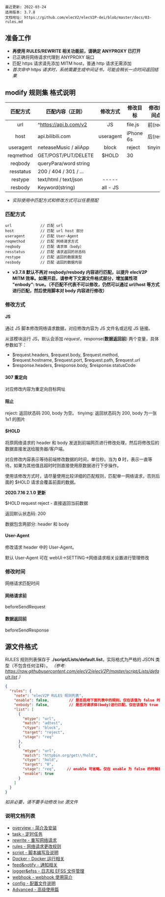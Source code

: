 ```
最近更新: 2022-03-24
适用版本: 3.7.8
文档地址: https://github.com/elecV2/elecV2P-dei/blob/master/docs/03-rules.md
```

## 准备工作

- **再使用 RULES/REWRITE 相关功能前，请确定 ANYPROXY 已打开**
- 已正确将网络请求代理到 ANYPROXY 端口
- 匹配 https 请求请先添加 MITM host，普通 http 请求无需添加
- *首次命中 https 请求时，系统需要生成中间证书，可能会稍长一点时间返回结果*

## modify 规则集 格式说明

|   匹配方式   |    匹配内容（正则）   |  修改方式 |       修改目标      |  修改时间点
 :-----------: | --------------------- | :-------: | ------------------- | ----------
| url          | ^https://api.b.com/v2 | JS        | file.js             |  前(req)
| host         | api.bilibili.com      | useragent | iPhone 6s           |  后(res)
| useragent    | neteaseMusic / aliApp | block     | reject|tinyimg      |
| reqmethod    | GET/POST/PUT/DELETE   | $HOLD     | 30
| reqbody      | queryPara/word string |           |
| resstatus    | 200 / 404 / 301 / ... |           |
| restype      | text/html / text/json | -----     |
| resbody      | Keyword(string)       | all - JS  |

- *实际使用中匹配方式和修改方式可以任意搭配*

### 匹配方式

```
url             // 匹配 url 
host            // 匹配 url host 部分
useragent       // 匹配 User-Agent 
reqmethod       // 匹配 网络请求方式
reqbody         // 匹配 请求体（body）
resstatus       // 匹配 请求返回的状态码
restype         // 匹配 返回的数据类型
resbody         // 匹配 返回的数据内容
```

- **v3.7.8 默认不再对 reqbody/resbody 内容进行匹配，以提升 elecV2P MITM 效率。如需开启，请参考下文源文件格式部分，增加属性项 "enbody": true。（不匹配不代表不可以修改，仍然可以通过 url/host 等方式进行匹配，然后使用脚本对 body 内容进行修改）**

### 修改方式

#### JS

通过 JS 脚本修改网络请求数据，对应修改内容为 JS 文件名或远程 JS 链接。

从该模块运行 JS，默认会添加 $request，$response(**数据返回前**) 两个变量，具体参数如下：

- $request.headers, $request.body, $request.method, $request.hostname, $request.port, $request.path, $request.url
- $response.headers, $response.body, $response.statusCode

#### 307 重定向

对应修改内容为重定向目标网址

#### 阻止

reject: 返回状态码 200, body 为空。 
tinyimg: 返回状态码为 200, body 为一张 1x1 的图片

#### $HOLD

将原网络请求的 header 和 body 发送到前端网页进行修改处理，然后将修改后的数据直接发送给服务器/客户端。

对应修改内容表示等待前端修改数据的时间，单位秒。当为 **0** 时，表示一直等待。如果为其他值且超时时则直接使用原数据进行下步操作。

使用该修改方式时，请尽量使用比较详细的匹配规则，匹配单一网络请求，否则后面的 $HOLD 请求会覆盖前面的数据。

**2020.7.16 2.1.0 更新**

$HOLD request reject - 直接返回当前数据

返回默认状态码: 200

数据包含两部分: header 和 body

#### User-Agent

修改请求 header 中的 User-Agent。

默认 User-Agent 可在 webUI->SETTING->网络请求相关设置进行管理修改

### 修改时间

网络请求匹配时间

#### 网络请求前

beforeSendRequest

#### 数据返回前

beforeSendResponse

## 源文件格式

RULES 规则列表保存于 **./script/Lists/default.list**，实际格式为严格的 JSON 类型（不包含任何注释）。
*（参考: https://raw.githubusercontent.com/elecV2/elecV2P/master/script/Lists/default.list ）*

``` JSON
{
  "rules": {
    "note": "elecV2P RULES 规则列表",
    "enable": false,         // 是否启用下面列表中的规则，仅在该值为 false 时，表示不启用，默认启用
    "enbody": false,         // 是否对请求体(body)进行匹配，仅在该值为 true 时，表示启用（v3.7.8 添加，默认不启用
    "list": [
      {
        "mtype": "url",
        "match": "adtest",
        "ctype": "block",
        "target": "reject",
        "stage": "req"
      },
      {
        "mtype": "url",
        "match": "httpbin.org/get\\?hold",
        "ctype": "hold",
        "target": "0",
        "stage": "req",     // enable 可省略。仅在 enable 为 false 的时候表示不启用
        "enable": true
      }
    ]
  }
}
```

*如非必要，请不要手动修改 list 源文件*

### 说明文档列表

- [overview - 简介及安装](01-overview.md)
- [task - 定时任务](06-task.md)
- [rewrite - 重写网络请求](05-rewrite.md)
- [rules - 网络请求更改规则](03-rules.md)
- [script - 脚本编写及说明](04-JS.md)
- [Docker - Docker 运行相关](02-Docker.md)
- [feed&notify - 通知相关](07-feed&notify.md)
- [logger&efss - 日志和 EFSS 文件管理](08-logger&efss.md)
- [webhook - webhook 使用简介](09-webhook.md)
- [config - 配置文件说明](10-config.md)
- [Advanced - 高级使用篇](Advanced.md)
